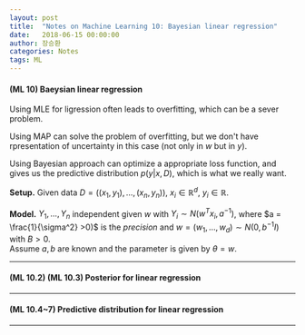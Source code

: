 ```yaml
---
layout: post
title:  "Notes on Machine Learning 10: Bayesian linear regression"
date:   2018-06-15 00:00:00
author: 장승환
categories: Notes
tags: ML
---
```


#### (ML 10) Baeysian linear regression

Using MLE for ligression often leads to overfitting, which can be a sever problem.

Using MAP can solve the problem of overfitting, but we don't have rpresentation of uncertainty in this case (not only in $w$ but in $y$).

Using Bayesian approach can optimize a appropriate loss function, and gives us the predictive distribution $p(y \vert x, D)$, which is what we really want.

**Setup.** Given data $D = ((x_1, y_1), \ldots, (x_n, y_n))$, $x_i \in \mathbb{R}^d$, $y_i \in \mathbb{R}$.

**Model.** $Y_1, \ldots, Y_n$ independent given $w$ with $Y_i \sim N(w^Tx_i, a^{-1})$, where $a = \frac{1}{\sigma^2} >0)$ is the *precision* and $w = (w_1, \ldots, w_d) \sim N(0, b^{-1}I)$ with $B >0$.  
Assume $a, b$ are known and the parameter is given by $\theta = w$.

---

#### (ML 10.2) (ML 10.3) Posterior for linear regression

---

#### (ML 10.4~7) Predictive distribution for linear regression

---



